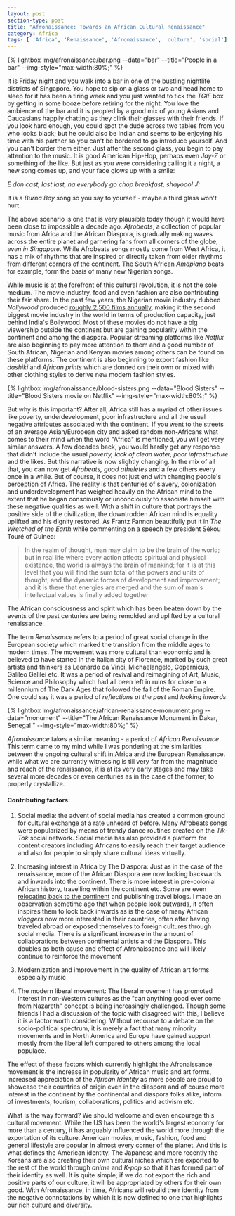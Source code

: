 ```yaml
---
layout: post
section-type: post
title: "Afronaissance: Towards an African Cultural Renaissance"
category: Africa
tags: [ 'Africa', 'Renaissance', 'Afronaissance', 'culture', 'social']
---
```

{% lightbox img/afronaissance/bar.png --data="bar" --title="People in a bar"  --img-style="max-width:80%;" %}

It is Friday night and you walk into a bar in one of the bustling nightlife districts of Singapore. You hope to sip on a glass or two and head home 
to sleep for it has been a tiring week and you just wanted to tick the <i>TGIF</i> box by getting in some booze before retiring for the night.
You love the ambience of the bar and it is peopled by a good mix of young Asians and Caucasians happily chatting as they clink their glasses with their friends.
If you look hard enough, you could spot the dude across two tables from you who looks black; but he could also be Indian and seems to be enjoying his time
with his partner so you can't be bordered to go introduce yourself. And you can't border them either.
Just after the second glass, you begin to pay attention to the music. It is good American Hip-Hop, perhaps even <i>Jay-Z</i> or something of the like. 
But just as you were considering calling it a night, a new song comes up, and your face glows up with a smile:

<i>E don cast, last last, na everybody go chop breakfast, shayooo! ♪</i>

It is a <i>Burna Boy</i> song so you say to yourself - maybe a third glass won't hurt.

The above scenario is one that is very plausible today though it would have been close to impossible a decade ago.
<i>Afrobeats</i>, a collection of popular music from Africa and the African Diaspora, is gradually making waves across the entire 
planet and garnering fans from all corners of the globe, <i>even in Singapore</i>. While Afrobeats songs mostly come from West Africa, it has a mix of rhythms that are inspired
or directly taken from older rhythms from different corners of the continent. The South African <i>Amapiano</i> beats for example, form the basis 
of many new Nigerian songs. 

While music is at the forefront of this cultural revolution, it is not the sole medium. The movie industry, food and even fashion are also contributing their fair share.
In the past few years, the Nigerian movie industry dubbed <i>Nollywood</i> produced <a href="https://www.theguardian.com/global-development/2021/oct/05/nollywood-booming-while-african-film-industries-could-create-20m-jobs-report" target="_blank"> 
roughly 2,500 films annually</a>, making it the second biggest 
movie industry in the world in terms of production capacity, just behind India's Bollywood. Most of these movies do not have a big viewership outside the continent but are gaining popularity within the 
continent and among the diaspora. Popular streaming platforms like <i>Netflix</i> are also beginning to pay more attention to them and a good number of South African, Nigerian and Kenyan movies among others can be found on 
these platforms. The continent is also beginning to export fashion like <i>dashiki</i> and <i>African prints</i> which are donned on their own or mixed with other clothing styles to derive new modern fashion styles.

{% lightbox img/afronaissance/blood-sisters.png --data="Blood Sisters" --title="Blood Sisters movie on Netflix"  --img-style="max-width:80%;" %}

But why is this important? After all, Africa still has a myriad of other issues like poverty, underdevelopment, poor infrastructure and all the usual negative
attributes associated with the continent. If you went to the streets of an average Asian/European city and asked random non-Africans what comes to their mind when the word "Africa" is mentioned, you will
get very similar answers. A few decades back, you would hardly get any response that didn't include the usual <i>poverty, lack of clean water, poor infrastructure</i> and the likes. But this
narrative is now slightly changing. In the mix of all that, you can now get <i>Afrobeats, good atheletes</i> and a few others every once in a while. But of course, it does not just end 
with changing people's perception of Africa. The reality is that centuries of slavery, colonization and underdevelopment has weighed heavily on the African mind to the extent that he began consciously or unconciously to associate himself with these negative qualities as well. 
With a shift in culture that portrays the positive side of the civilization, the downtrodden African mind is equality uplifted and his dignity restored. As Frantz Fannon beautifully put it in <i>The Wretched of the Earth</i> while
commenting on a speech by president Sékou Touré of Guinea:
<blockquote> 
In the realm of thought, man may claim to be the brain of the world; 
but in real life where every action affects spiritual and physical existence, the world is always the brain of mankind;
for it is at this level that you will find the sum total of the powers and units of thought, and the dynamic forces of development and improvement;
and it is there that energies are merged and the sum of man's intellectual values is finally added together
</blockquote>

The African consciousness and spirit which has been beaten down by the events of the past centuries are being remolded and uplifted by a cultural renaissance.

The term <i>Renaissance</i> refers to a period of great social change in the European society which marked the transition from the middle ages to modern times.
The movement was more cultural than economic and is believed to have started in the Italian city of Florence, marked by such great artists and thinkers as Leonardo da Vinci, Michaelangelo, Copernicus, Galileo Galilei etc.
It was a period of revival and reimagining of Art, Music, Science and Philosophy which had all been left in ruins for close to a millennium of The Dark Ages that followed the fall of the Roman Empire.
One could say it was a period of <i>reflections at the past</i> and <i>looking inwards</i>


{% lightbox img/afronaissance/african-renaissance-monument.png --data="monument" --title="The African Renaissance Monument in Dakar, Senegal "  --img-style="max-width:80%;" %}

<i>Afronaissance</i> takes a similar meaning - a period of <i>African Renaissance</i>. This term came to my mind while I was pondering at the similarities between the ongoing cultural
shift in Africa and the European Renaissance. while what we are currently witnessing is till very far from the magnitude and reach of the renaissance, it is at its very early stages and may take several more
decades or even centuries as in the case of the former, to properly crystallize.

#### Contributing factors:
1. Social media: the advent of social media has created a common ground for cultural exchange at a rate unheard of before. Many Afrobeats songs were popularized by means of trendy dance routines created on the <i>Tik-Tok</i> social network.
Social media has also provided a platform for content creators including Africans to easily reach their target audience and also for people to simply share cultural ideas virtually.

2. Increasing interest in Africa by The Diaspora: Just as in the case of the renaissance, more of the African Diaspora are now looking backwards and inwards into the continent. There is more interest in pre-colonial African history,
travelling within the continent etc. Some are even [relocating back to the continent](https://en.wikipedia.org/wiki/Year_of_Return,_Ghana_2019) and publishing travel blogs. 
I made an observation sometime ago that when people look outwards, it often inspires them to look back inwards as is the case of many African <i>vloggers</i> now more interested in their countries, often after having traveled abroad or exposed themselves to foreign cultures through social media.
There is a significant increase in the amount of collaborations between continental artists and the Diaspora. This doubles as both cause and effect of Afronaissance and will likely continue to reinforce the movement

3. Modernization and improvement in the quality of African art forms especially music

4. The modern liberal movement: The liberal movement has promoted interest in non-Western cultures as the "can anything good ever come from Nazareth" concept is being increasingly challenged. Though some friends I had a discussion of the topic with disagreed with this,
I believe it is a factor worth considering. Without recourse to a debate on the socio-political spectrum, it is merely a fact that many minority movements and in North America and Europe have gained support mostly from the liberal left compared to others among the local populace.


The effect of these factors which currently highlight the Afronaissance movement is the increase in popularity of African music and art forms, increased appreciation of the <i>African Identity</i> as more people are proud to showcase
their countries of origin even in the diaspora and of course more interest in the continent by the continental and diaspora folks alike, inform of investments, tourism, collaborations, politics and activism etc.

What is the way forward? We should welcome and even encourage this cultural movement. While the US has been the world's largest economy for more than a century, it has arguably influenced the world more through the exportation of its culture. 
American movies, music, fashion, food and general lifestyle are popular in almost every corner of the planet. And this is what defines the American identity. The Japanese and more recently the Koreans are also creating their own cultural niches which are exported to the rest of the world
through <i>anime</i> and <i>K-pop</i> so that it has formed part of their identity as well. It is quite simple; if we do not
export the rich and positive parts of our culture, it will be appropriated by others for their own good. 
With Afronaissance, in time, Africans will rebuild their identity from the negative connotations by which it is now defined to one that highlights our rich culture and diversity. 

